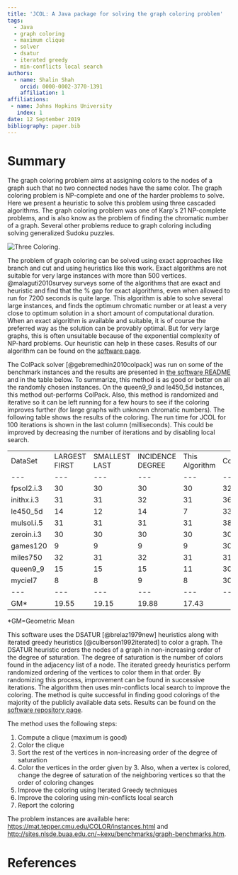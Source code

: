 ```yaml
---
title: 'JCOL: A Java package for solving the graph coloring problem'
tags:
  - Java
  - graph coloring
  - maximum clique
  - solver
  - dsatur
  - iterated greedy
  - min-conflicts local search
authors:
  - name: Shalin Shah
    orcid: 0000-0002-3770-1391
    affiliation: 1
affiliations:
 - name: Johns Hopkins University
   index: 1
date: 12 September 2019
bibliography: paper.bib
---
```


# Summary

The graph coloring problem aims at assigning colors to the nodes of a graph such that no two connected nodes have the same color. The graph coloring problem is NP-complete and one of the harder problems to solve. Here we present a heuristic to solve this problem using three cascaded algorithms. The graph coloring problem was one of Karp's 21 NP-complete problems, and is also know as the problem of finding the chromatic number of a graph. Several other problems reduce to graph coloring including solving generalized Sudoku puzzles.

![Three Coloring.](threecoloring.jpg)

The problem of graph coloring can be solved using exact approaches like branch and cut and using heuristics like this work. Exact algorithms are not suitable for very large instances with more than 500 vertices. @malaguti2010survey surveys some of the algorithms that are exact and heuristic and find that the % gap for exact algorithms, even when allowed to run for 7200 seconds is quite large. This algorithm is able to solve several large instances, and finds the optimum chromatic number or at least a very close to optimum solution in a short amount of computational duration. When an exact algorithm is available and suitable, it is of course the preferred way as the solution can be provably optimal. But for very large graphs, this is often unsuitable because of the exponential complexity of NP-hard problems. Our heuristic can help in these cases. Results of our algorithm can be found on the [software page](https://github.com/shah314/graphcoloring).

The ColPack solver [@gebremedhin2010colpack] was run on some of the benchmark instances and the results are presented in [the software README](https://github.com/shah314/graphcoloring/blob/master/README.md) and in the table below. To summarize, this method is as good or better on all the randomly chosen instances. On the queen9_9 and le450_5d instances, this method out-performs ColPack. Also, this method is randomized and iterative so it can be left running for a few hours to see if the coloring improves further (for large graphs with unknown chromatic numbers). The following table shows the results of the coloring. The run time for JCOL for 100 iterations is shown in the last column (milliseconds). This could be improved by decreasing the number of iterations and by disabling local search.

||||||||
|--- |--- |--- |--- |--- |--- |--- |
|DataSet|LARGEST FIRST|SMALLEST LAST|INCIDENCE DEGREE|This Algorithm|ColPack(ms)|JCOL(ms)
|--- |--- |--- |--- |--- |--- |--- |
|fpsol2.i.3|30|30|30|30|32|430
|inithx.i.3|31|31|32|31|36|457
|le450_5d|14|12|14|7|33|361
|mulsol.i.5|31|31|31|31|38|342
|zeroin.i.3|30|30|30|30|30|332
|games120|9|9|9|9|30|229
|miles750|32|31|32|31|31|276
|queen9_9|15|15|15|11|30|218
|myciel7|8|8|9|8|30|569
|--- |--- |--- |--- |--- |--- |--- |
|GM*|19.55|19.15|19.88|17.43| |

*GM=Geometric Mean

This software uses the DSATUR [@brelaz1979new] heuristics along with iterated greedy heuristics [@culberson1992iterated] to color a graph. The DSATUR heuristic orders the nodes of a graph in non-increasing order of the degree of saturation. The degree of saturation is the number of colors found in the adjacency list of a node. The iterated greedy heuristics perform randomized ordering of the vertices to color them in that order. By randomizing this process, improvement can be found in successive iterations. The algorithm then uses min-conflicts local search to improve the coloring. The method is quite successful in finding good colorings of the majority of the publicly available data sets. Results can be found on the [software repository page](https://github.com/shah314/graphcoloring).

The method uses the following steps:

1) Compute a clique (maximum is good)
2) Color the clique
3) Sort the rest of the vertices in non-increasing order of the degree of saturation
4) Color the vertices in the order given by 3. Also, when a vertex is colored, change the degree of saturation of the neighboring vertices so that the order of coloring changes
5) Improve the coloring using Iterated Greedy techniques
6) Improve the coloring using min-conflicts local search
7) Report the coloring

The problem instances are available here:
<https://mat.tepper.cmu.edu/COLOR/instances.html> and
<http://sites.nlsde.buaa.edu.cn/~kexu/benchmarks/graph-benchmarks.htm>.

# References
